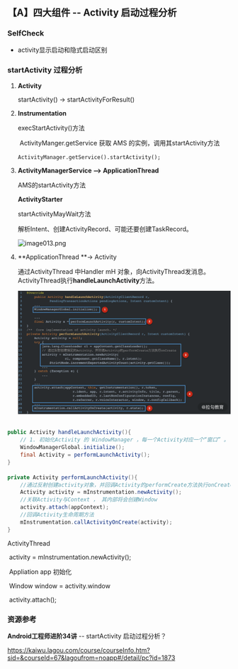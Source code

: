 ## 【A】四大组件 -- Activity 启动过程分析



### SelfCheck

- activity显示启动和隐式启动区别







### startActivity 过程分析

1. **Activity**

   startActivity() -> startActivityForResult()

2. **Instrumentation**

   execStartActivity()方法

   ​	ActivityManger.getService 获取 AMS 的实例，调用其startActivity方法

   ```
   ActivityManager.getService().startActivity();
   ```

   

3. **ActivityManagerService --> ApplicationThread**

   AMS的startActivity方法

   

   **ActivityStarter**

   startActivityMayWait方法

   解析Intent、创建ActivityRecord、可能还要创建TaskRecord。

   ![image013.png](https://s0.lgstatic.com/i/image/M00/11/FA/CgqCHl7M0RWAZHYRAAJHlEvv_wE375.png)



4. **ApplicationThread **-> Activity

   通过ActivityThread 中Handler mH 对象，向ActivityThread发消息。ActivityThread执行**handleLaunchActivity**方法。

   ![image047.png](./images/CgqCHl7M0ZyAPWYRAAdkYWgxWUQ790.png)



## 

```java
public Activity handleLaunchActivity(){
  	// 1. 初始化Activity 的 WindowManager ，每一个Activity对应一个“窗口” 。
  	WindowManagerGlobal.initialize();
  	final Activity = performLaunchActivity();
}

private Activity performLaunchActivity(){
  	//通过反射创建activity对象，并回调Activity的performCreate方法执行onCreate
  	Activity activity = mInstrumentation.newActivity();
  	//关联Activity与Context ， 其内部将会创建Window
  	activity.attach(appContext);
  	//回调Activity生命周期方法
  	mInstrumentation.callActivityOnCreate(activity);
}
```











ActivityThread

​	activity = mInstrumentation.newActivity();

​	Appliation app 初始化

​	Window window = activity.window

​	activity.attach();





























### 资源参考

 **Android工程师进阶34讲** -- startActivity 启动过程分析？

https://kaiwu.lagou.com/course/courseInfo.htm?sid=&courseId=67&lagoufrom=noapp#/detail/pc?id=1873